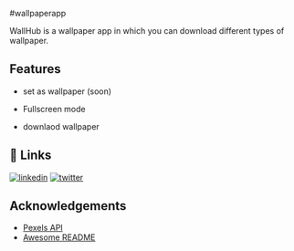 #wallpaperapp

WallHub is a wallpaper app in which you can download different types of wallpaper.

## Features




- set as wallpaper (soon)

- Fullscreen mode

- downlaod wallpaper

## 🔗 Links

[![linkedin](https://img.shields.io/badge/linkedin-0A66C2?style=for-the-badge&logo=linkedin&logoColor=white)](https://www.linkedin.com/in/suraj-negi-898578243)
[![twitter](https://img.shields.io/badge/twitter-1DA1F2?style=for-the-badge&logo=twitter&logoColor=white)](https://twitter.com/is_this_suraj)


## Acknowledgements

 - [Pexels API](https://www.pexels.com/)
 - [Awesome README](https://github.com/matiassingers/awesome-readme)
